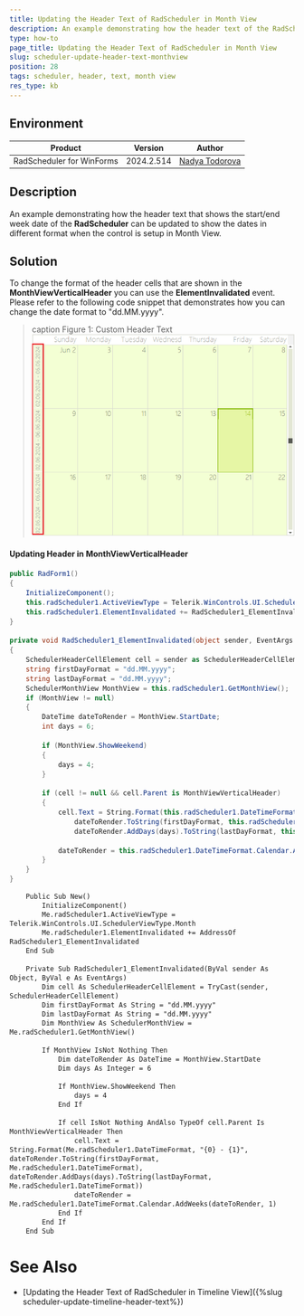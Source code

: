 ```yaml
---
title: Updating the Header Text of RadScheduler in Month View
description: An example demonstrating how the header text of the RadScheduler can be updated when the control is setup in Month View.  
type: how-to
page_title: Updating the Header Text of RadScheduler in Month View  
slug: scheduler-update-header-text-monthview
position: 28
tags: scheduler, header, text, month view
res_type: kb
---
```


## Environment

| Product | Version | Author |
| --- | --- | --- |
| RadScheduler for WinForms | 2024.2.514 | [Nadya Todorova](https://www.telerik.com/blogs/author/nadya-karaivanova)|

## Description

An example demonstrating how the header text that shows the start/end week date of the **RadScheduler** can be updated to show the dates in different format when the control is setup in Month View.

## Solution

To change the format of the header cells that are shown in the **MonthViewVerticalHeader** you can use the **ElementInvalidated** event. Please refer to the following code snippet that demonstrates how you can change the date format to "dd.MM.yyyy".

>caption Figure 1: Custom Header Text
![scheduler-update-header-text-monthview01](images/scheduler-update-header-text-monthview01.png)

#### Updating Header in MonthViewVerticalHeader

````C#
public RadForm1()
{
    InitializeComponent();
    this.radScheduler1.ActiveViewType = Telerik.WinControls.UI.SchedulerViewType.Month;
    this.radScheduler1.ElementInvalidated += RadScheduler1_ElementInvalidated;
}

private void RadScheduler1_ElementInvalidated(object sender, EventArgs e)
{
    SchedulerHeaderCellElement cell = sender as SchedulerHeaderCellElement;
    string firstDayFormat = "dd.MM.yyyy";
    string lastDayFormat = "dd.MM.yyyy";
    SchedulerMonthView MonthView = this.radScheduler1.GetMonthView();
    if (MonthView != null)
    {
        DateTime dateToRender = MonthView.StartDate;
        int days = 6;

        if (MonthView.ShowWeekend)
        {
            days = 4;
        }

        if (cell != null && cell.Parent is MonthViewVerticalHeader)
        {
            cell.Text = String.Format(this.radScheduler1.DateTimeFormat, "{0} - {1}",
                dateToRender.ToString(firstDayFormat, this.radScheduler1.DateTimeFormat),
                dateToRender.AddDays(days).ToString(lastDayFormat, this.radScheduler1.DateTimeFormat));

            dateToRender = this.radScheduler1.DateTimeFormat.Calendar.AddWeeks(dateToRender, 1);
        }
    }
}

````
````VB.NET
    Public Sub New()
        InitializeComponent()
        Me.radScheduler1.ActiveViewType = Telerik.WinControls.UI.SchedulerViewType.Month
        Me.radScheduler1.ElementInvalidated += AddressOf RadScheduler1_ElementInvalidated
    End Sub

    Private Sub RadScheduler1_ElementInvalidated(ByVal sender As Object, ByVal e As EventArgs)
        Dim cell As SchedulerHeaderCellElement = TryCast(sender, SchedulerHeaderCellElement)
        Dim firstDayFormat As String = "dd.MM.yyyy"
        Dim lastDayFormat As String = "dd.MM.yyyy"
        Dim MonthView As SchedulerMonthView = Me.radScheduler1.GetMonthView()

        If MonthView IsNot Nothing Then
            Dim dateToRender As DateTime = MonthView.StartDate
            Dim days As Integer = 6

            If MonthView.ShowWeekend Then
                days = 4
            End If

            If cell IsNot Nothing AndAlso TypeOf cell.Parent Is MonthViewVerticalHeader Then
                cell.Text = String.Format(Me.radScheduler1.DateTimeFormat, "{0} - {1}", dateToRender.ToString(firstDayFormat, Me.radScheduler1.DateTimeFormat), dateToRender.AddDays(days).ToString(lastDayFormat, Me.radScheduler1.DateTimeFormat))
                dateToRender = Me.radScheduler1.DateTimeFormat.Calendar.AddWeeks(dateToRender, 1)
            End If
        End If
    End Sub

````

# See Also
* [Updating the Header Text of RadScheduler in Timeline View]({%slug scheduler-update-timeline-header-text%})
